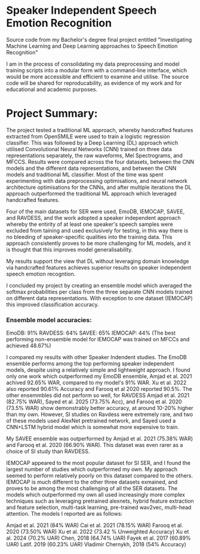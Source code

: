 # Speaker Independent Speech Emotion Recognition
Source code from my Bachelor's degree final project entitled "Investigating Machine Learning and Deep Learning approaches to Speech Emotion Recognition"

I am in the process of consolidating my data preprocessing and model training scripts into a modular form with a command-line interface, which would be more accessible and efficient to examine and utilise. The source code will be shared for reproducability, as evidence of my work and for educational and academic purposes. 

# Project Summary: 

The project tested a traditional ML approach, whereby handcrafted features extracted from OpenSMILE were used to train a logistic regression classifier. This was followed by a Deep Learning (DL) approach which utilised Convolutional Neural Networks (CNN) trained on three data representations separately, the raw waveforms, Mel Spectrograms, and MFCCS.
Results were compared across the four datasets, between the CNN models and the different data representations, and between the CNN models and traditional ML classifier.
Most of the time was spent experimenting with data preprocessing optimisations, and neural network architecture optimisations for the CNNs, and after multiple iterations the DL approach outperformed the traditional ML approach which leveraged handcrafted features. 

Four of the main datasets for SER were used, EmoDB, IEMOCAP, SAVEE, and RAVDESS, and the work adopted a speaker independent approach whereby the entirity of at least one speaker's speech samples were excluded from taining and used exclusively for testing, in this way there is no bleeding of speaker-specific qualities into the training data. This approach consistently proves to be more challenging for ML models, and it is thought that this improves model generalisability.

My results support the view that DL without leveraging domain knowledge via handcrafted features achieves superior results on speaker independent speech emotion recogntion. 

I concluded my project by creating an ensemble model which averaged the softmax probabilities per class from the three separate CNN models trained on different data representations. With exception to one dataset (IEMOCAP) this improved classification accuracy. 

### Ensemble model accuracies:

EmoDB: 91%
RAVDESS: 64%
SAVEE: 65%
IEMOCAP: 44% (The best performing non-ensemble model for IEMOCAP was trained on MFCCs and achieved 48.67%) 

I compared my results with other Speaker Indendent studies. The EmoDB ensemble performs among the top performing speaker independent models, despite using a relatively simple and lightweight approach. I found only one work which outperformed my EmoDB ensemble, Amjad et al. 2021 achived 92.65% WAR, compared to my model's 91% WAR. Xu et al. 2022 also reported 90.61% Accuracy and Farooq et al 2020 reported 90.5%. 
The other ensemmbles did not perform so well, for RAVDESS Amjad et al. 2021 (82.75% WAR), Sayed et al. 2025 (73.75% Acc), and Farooq et al. 2020 (73.5% WAR) show demonstrably better accuracy, at around 10-20% higher than my own. However, SI studies on Ravdess were extremely rare, and two of these models used AlexNet pretrained network, and Sayed used a CNN+LSTM hybrid model which is somewhat more expensive to train. 

My SAVEE ensemble was outperformed by Amjad et al. 2021 (75.38% WAR) and Farooq et al. 2020 (66.90% WAR). This dataset was even rarer as a choice of SI study than RAVDESS. 

IEMOCAP appeared to the most popular dataset for SI SER, and I found the largest number of studies which outperformed my own. My approach seemed to perform relatively poorly on this dataset compared to the others. IEMOCAP is much different to the other three datasets exmained, and proves to be among the most challenging of all the SER datasets. The models which outperformed my own all used increasingly more complex techniques such as leveraging pretrained alexnets, hybrid feature extraction and feature selection, multi-task learning, pre-trained wav2vec, multi-head attention. The models I reported are as follows:

Amjad et al. 2021 (84% WAR)
Cai et al. 2021 (78.15% WAR)
Farooq et al. 2020 (73.50% WAR)
Xu et al. 2022 (73.42 % Unweighted Accuracy)
Xu et al. 2024 (70.2% UAR)
Chen, 2018 (64.74% UAR)
Fayek et al. 2017 (60.89% UAR)
Latif. 2019 (60.23% UAR)
Vladimir Chernykh, 2018 (54% Accuracy)


